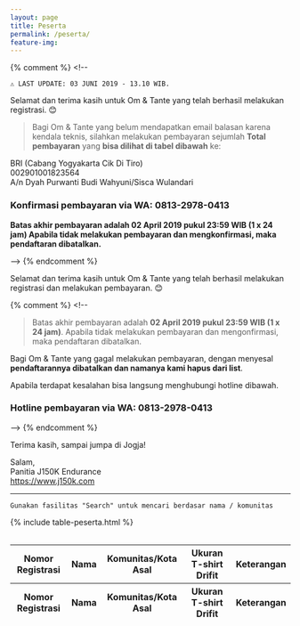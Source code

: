 ```yaml
---
layout: page
title: Peserta
permalink: /peserta/
feature-img:
---
```


{% comment %} <!--

`⚠ LAST UPDATE: 03 JUNI 2019 - 13.10 WIB. `  

Selamat dan terima kasih untuk Om & Tante yang telah berhasil melakukan registrasi. 😊

> Bagi Om & Tante yang belum mendapatkan email balasan karena kendala teknis, silahkan melakukan pembayaran sejumlah **Total pembayaran** yang **bisa dilihat di tabel dibawah** ke:

BRI (Cabang Yogyakarta Cik Di Tiro)  
002901001823564  
A/n Dyah Purwanti Budi Wahyuni/Sisca Wulandari  

### Konfirmasi pembayaran via WA: 0813-2978-0413  

**Batas akhir pembayaran adalah 02 April 2019 pukul 23:59 WIB (1 x 24 jam)
Apabila tidak melakukan pembayaran dan mengkonfirmasi, maka pendaftaran dibatalkan.**

--> {% endcomment %}

Selamat dan terima kasih untuk Om & Tante yang telah berhasil melakukan registrasi dan melakukan pembayaran. 😊  

{% comment %} <!--
> Batas akhir pembayaran adalah **02 April 2019 pukul 23:59 WIB (1 x 24 jam)**.
Apabila tidak melakukan pembayaran dan mengonfirmasi, maka pendaftaran dibatalkan.

Bagi Om & Tante yang gagal melakukan pembayaran, dengan menyesal **pendaftarannya dibatalkan dan namanya kami hapus dari list**.  

Apabila terdapat kesalahan bisa langsung menghubungi hotline dibawah.

### Hotline pembayaran via WA: 0813-2978-0413

--> {% endcomment %}

Terima kasih, sampai jumpa di Jogja!  

Salam,  
Panitia J150K Endurance  
https://www.j150k.com

<hr>

`Gunakan fasilitas "Search" untuk mencari berdasar nama / komunitas`

<table id="peserta" class="display" style="width:100%; padding: 1em 0;">
  <thead>
      <tr>
          <th>Nomor Registrasi</th>
          <th>Nama</th>
          <th>Komunitas/Kota Asal</th>
          <th>Ukuran T-shirt Drifit</th>
          <!-- <th>Total Pembayaran</th> -->
          <th>Keterangan</th>
      </tr>
  </thead>
  <tbody>
    {% include table-peserta.html %}
  </tbody>
  <tfoot>
    <tr>
      <th>Nomor Registrasi</th>
      <th>Nama</th>
      <th>Komunitas/Kota Asal</th>
      <th>Ukuran T-shirt Drifit</th>
      <!-- <th>Total Pembayaran</th> -->
      <th>Keterangan</th>
    </tr>
  </tfoot>
</table>
